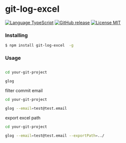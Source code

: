 # git-log-excel

[![Language TypeScript](https://img.shields.io/badge/language-typescript-brightgreen?style=flat-square)](https://github.com/hi-cactus/git-log-excel)
[![GitHub release](https://img.shields.io/github/package-json/v/hi-cactus/git-log-excel?style=flat-square)](https://github.com/hi-cactus/git-log-excel/releases)
[![License MIT](https://img.shields.io/github/license/Wimjiang/utility?style=flat-square)](https://github.com/hi-cactus/git-log-excel)

### Installing

```bash
$ npm install git-log-excel  -g
```

### Usage

```bash

cd your-git-project

glog
```

filter commit email

```bash
cd your-git-project

glog --email=test@test.email
```

export excel path

```bash
cd your-git-project

glog --email=test@test.email --exportPath=../
```
